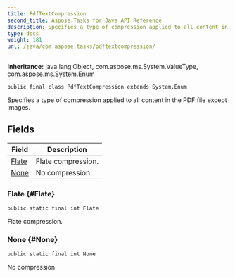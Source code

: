 ```yaml
---
title: PdfTextCompression
second_title: Aspose.Tasks for Java API Reference
description: Specifies a type of compression applied to all content in the PDF file except images.
type: docs
weight: 181
url: /java/com.aspose.tasks/pdftextcompression/
---
```


**Inheritance:**
java.lang.Object, com.aspose.ms.System.ValueType, com.aspose.ms.System.Enum
```
public final class PdfTextCompression extends System.Enum
```

Specifies a type of compression applied to all content in the PDF file except images.
## Fields

| Field | Description |
| --- | --- |
| [Flate](#Flate) | Flate compression. |
| [None](#None) | No compression. |
### Flate {#Flate}
```
public static final int Flate
```


Flate compression.

### None {#None}
```
public static final int None
```


No compression.

